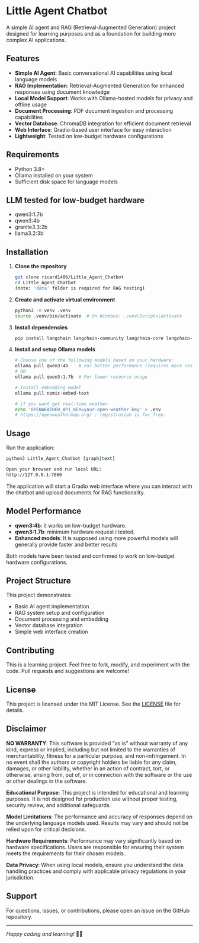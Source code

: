﻿# Little Agent Chatbot

A simple AI agent and RAG (Retrieval-Augmented Generation) project designed for learning purposes and as a foundation for building more complex AI applications.

## Features

- **Simple AI Agent**: Basic conversational AI capabilities using local language models
- **RAG Implementation**: Retrieval-Augmented Generation for enhanced responses using document knowledge
- **Local Model Support**: Works with Ollama-hosted models for privacy and offline usage
- **Document Processing**: PDF document ingestion and processing capabilities
- **Vector Database**: ChromaDB integration for efficient document retrieval
- **Web Interface**: Gradio-based user interface for easy interaction
- **Lightweight**: Tested on low-budget hardware configurations

## Requirements

- Python 3.8+
- Ollama installed on your system
- Sufficient disk space for language models

## LLM tested for low-budget hardware
- qwen3:1.7b
- qwen3:4b
- granite3.3:2b
- llama3.2:3b

## Installation

1. **Clone the repository**
   ```bash
   git clone ricard1406/Little_Agent_Chatbot
   cd Little_Agent_Chatbot
   (note: 'data' folder is required for RAG testing)
   ```

2. **Create and activate virtual environment**
   ```bash
   python3 -m venv .venv
   source .venv/bin/activate  # On Windows: .venv\Scripts\activate
   ```

3. **Install dependencies**
   ```bash
   pip install langchain langchain-community langchain-core langchain-ollama langchain-chroma sentence-transformers pypdf python-dotenv unstructured[pdf] tiktoken gradio
   ```

4. **Install and setup Ollama models**
   ```bash
   # Choose one of the following models based on your hardware:
   ollama pull qwen3:4b    # For better performance (requires more resources)
   # OR
   ollama pull qwen3:1.7b  # For lower resource usage
   
   # Install embedding model
   ollama pull nomic-embed-text

   # if you want get real-time weather
   echo 'OPENWEATHER_API_KEY=your-open-weather-key' > .env
   # https://openweathermap.org/ ; registration is for free.
   ```

## Usage

Run the application:
```bash
python3 Little_Agent_Chatbot [graph|text]

Open your browser and run local URL:
http://127.0.0.1:7860
```

The application will start a Gradio web interface where you can interact with the chatbot and upload documents for RAG functionality.

## Model Performance

- **qwen3:4b**: it works on low-budget hardware.
- **qwen3:1.7b**: minimum hardware request i tested.
- **Enhanced models**: It is supposed using more powerful models will generally provide faster and better results

Both models have been tested and confirmed to work on low-budget hardware configurations.

## Project Structure

This project demonstrates:
- Basic AI agent implementation
- RAG system setup and configuration
- Document processing and embedding
- Vector database integration
- Simple web interface creation

## Contributing

This is a learning project. Feel free to fork, modify, and experiment with the code. Pull requests and suggestions are welcome!

## License

This project is licensed under the MIT License. See the [LICENSE](LICENSE) file for details.

## Disclaimer

**NO WARRANTY**: This software is provided "as is" without warranty of any kind, express or implied, including but not limited to the warranties of merchantability, fitness for a particular purpose, and non-infringement. In no event shall the authors or copyright holders be liable for any claim, damages, or other liability, whether in an action of contract, tort, or otherwise, arising from, out of, or in connection with the software or the use or other dealings in the software.

**Educational Purpose**: This project is intended for educational and learning purposes. It is not designed for production use without proper testing, security review, and additional safeguards.

**Model Limitations**: The performance and accuracy of responses depend on the underlying language models used. Results may vary and should not be relied upon for critical decisions.

**Hardware Requirements**: Performance may vary significantly based on hardware specifications. Users are responsible for ensuring their system meets the requirements for their chosen models.

**Data Privacy**: When using local models, ensure you understand the data handling practices and comply with applicable privacy regulations in your jurisdiction.

## Support

For questions, issues, or contributions, please open an issue on the GitHub repository.

---

*Happy coding and learning!* 🤖✨
